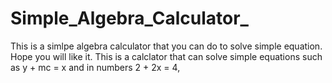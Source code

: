 # Simple_Algebra_Calculator_
This is a simlpe algebra calculator that you can do to solve simple equation. Hope you will like it.
This is a calclator that can solve simple equations such as y + mc = x and in numbers 2 + 2x = 4,
